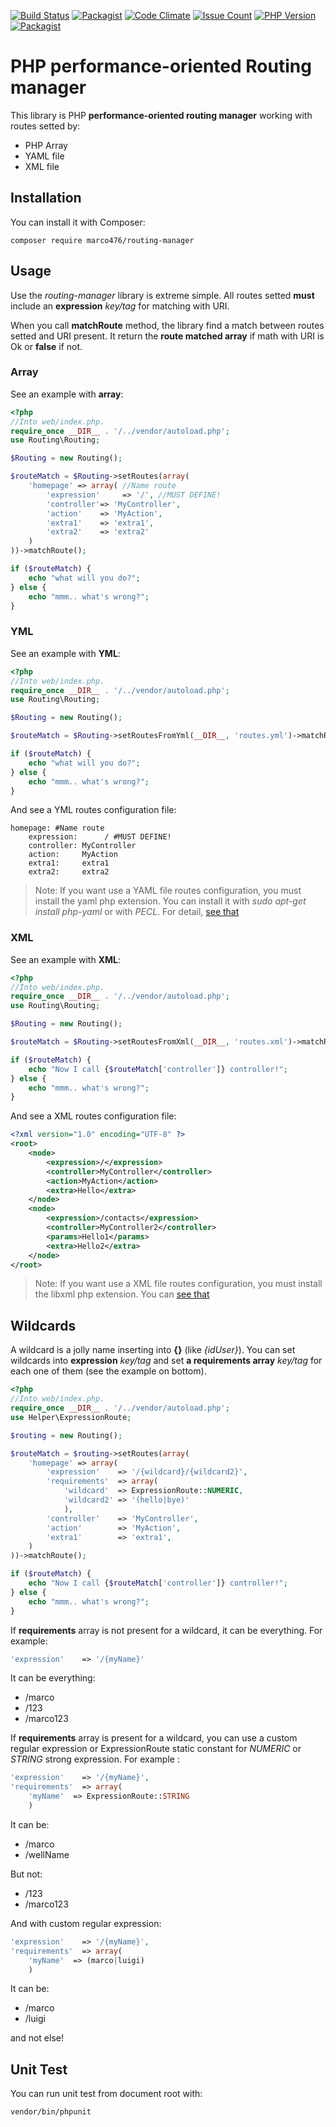 [![Build Status](https://travis-ci.org/marco476/routing-manager.svg?branch=master)](https://travis-ci.org/marco476/routing-manager)
[![Packagist](https://img.shields.io/packagist/v/marco476/routing-manager.svg)](https://packagist.org/packages/marco476/routing-manager)
[![Code Climate](https://codeclimate.com/github/marco476/routing-manager/badges/gpa.svg)](https://codeclimate.com/github/marco476/routing-manager)
[![Issue Count](https://codeclimate.com/github/marco476/routing-manager/badges/issue_count.svg)](https://codeclimate.com/github/marco476/routing-manager)
[![PHP Version](https://img.shields.io/badge/PHP-%3E%3D5.6-blue.svg)](http://php.net/manual/en/migration56.new-features.php)
[![Packagist](https://img.shields.io/packagist/l/marco476/routing-manager.svg)](https://packagist.org/packages/marco476/routing-manager)

# PHP performance-oriented Routing manager
This library is PHP **performance-oriented routing manager** working with routes setted by: 

* PHP Array
* YAML file
* XML file

## Installation

You can install it with Composer:

```
composer require marco476/routing-manager
```

## Usage
Use the *routing-manager* library is extreme simple.
All routes setted **must** include an **expression** *key/tag* for matching with URI.

When you call **matchRoute** method, the library find a match between routes setted and URI present.
It return the **route matched array** if math with URI is Ok or **false** if not.

### Array
See an example with **array**:

```PHP
<?php
//Into web/index.php.
require_once __DIR__ . '/../vendor/autoload.php';
use Routing\Routing;

$Routing = new Routing();

$routeMatch = $Routing->setRoutes(array(
    'homepage' => array( //Name route
        'expression'     => '/', //MUST DEFINE!
        'controller'=> 'MyController',
        'action'    => 'MyAction',
        'extra1'    => 'extra1',
        'extra2'    => 'extra2'
    )
))->matchRoute();

if ($routeMatch) {
    echo "what will you do?";
} else {
    echo "mmm.. what's wrong?";
}
```
### YML
See an example with **YML**:

```PHP
<?php
//Into web/index.php.
require_once __DIR__ . '/../vendor/autoload.php';
use Routing\Routing;

$Routing = new Routing();

$routeMatch = $Routing->setRoutesFromYml(__DIR__, 'routes.yml')->matchRoute();

if ($routeMatch) {
    echo "what will you do?";
} else {
    echo "mmm.. what's wrong?";
}
```

And see a YML routes configuration file:

```YML
homepage: #Name route
    expression:      / #MUST DEFINE!
    controller: MyController
    action:     MyAction 
    extra1:     extra1
    extra2:     extra2
```

> Note: If you want use a YAML file routes configuration, you must install the yaml php extension. You can install it with *sudo apt-get install php-yaml* or with *PECL*. For detail, [see that](http://bd808.com/pecl-file_formats-yaml/)

### XML
See an example with **XML**:

```PHP
<?php
//Into web/index.php.
require_once __DIR__ . '/../vendor/autoload.php';
use Routing\Routing;

$Routing = new Routing();

$routeMatch = $Routing->setRoutesFromXml(__DIR__, 'routes.xml')->matchRoute();

if ($routeMatch) {
    echo "Now I call {$routeMatch['controller']} controller!";
} else {
    echo "mmm.. what's wrong?";
}
```

And see a XML routes configuration file:

```XML
<?xml version="1.0" encoding="UTF-8" ?>
<root>
	<node>
		<expression>/</expression>
		<controller>MyController</controller>
		<action>MyAction</action>
		<extra>Hello</extra>
	</node>
	<node>
		<expression>/contacts</expression>
		<controller>MyController2</controller>
		<params>Hello1</params>
		<extra>Hello2</extra>
	</node>
</root>
```

> Note: If you want use a XML file routes configuration, you must install the libxml php extension. You can [see that](http://php.net/manual/en/book.libxml.php)

## Wildcards
A wildcard is a jolly name inserting into **{}** (like *{idUser}*).
You can set wildcards into **expression** *key/tag* and set **a requirements array** *key/tag* for each one of them (see the example on bottom).

```PHP
<?php
//Into web/index.php.
require_once __DIR__ . '/../vendor/autoload.php';
use Helper\ExpressionRoute;

$routing = new Routing();

$routeMatch = $routing->setRoutes(array(
    'homepage' => array(
        'expression'    => '/{wildcard}/{wildcard2}',
        'requirements'  => array(
            'wildcard'  => ExpressionRoute::NUMERIC,
            'wildcard2' => '(hello|bye)'
            ),
        'controller'    => 'MyController',
        'action'        => 'MyAction',
        'extra1'        => 'extra1',
    )
))->matchRoute();

if ($routeMatch) {
    echo "Now I call {$routeMatch['controller']} controller!";
} else {
    echo "mmm.. what's wrong?";
}
```

If **requirements** array is not present for a wildcard, it can be everything. For example:

```PHP
'expression'    => '/{myName}'
```

It can be everything:
* /marco 
* /123
* /marco123

If **requirements** array is present for a wildcard, you can use a custom regular expression or ExpressionRoute static
constant for *NUMERIC* or *STRING* strong expression. For example :

```PHP
'expression'    => '/{myName}',
'requirements'  => array(
    'myName'  => ExpressionRoute::STRING
    )
```

It can be:
* /marco
* /wellName

But not:
* /123
* /marco123

And with custom regular expression:

```PHP
'expression'    => '/{myName}',
'requirements'  => array(
    'myName'  => (marco|luigi)
    )
```

It can be:
* /marco
* /luigi

and not else!

## Unit Test

You can run unit test from document root with:

```
vendor/bin/phpunit
```
